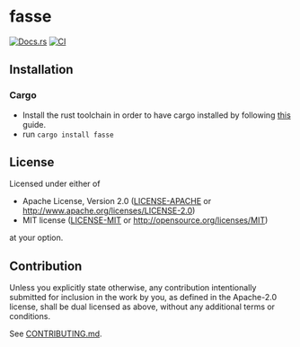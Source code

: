 # fasse
<!---
[![Crates.io](https://img.shields.io/crates/v/fasse.svg)](https://crates.io/crates/fasse)
-->

[![Docs.rs](https://docs.rs/fasse/badge.svg)](https://docs.rs/fasse)
[![CI](https://github.com/mklf/fasse/workflows/Continuous%20Integration/badge.svg)](https://github.com/mklf/fasse/actions)

<!---
[![Coverage Status](https://coveralls.io/repos/github/mklf/fasse/badge.svg?branch=master)](https://coveralls.io/github/mklf/fasse?branch=master)
-->
## Installation

### Cargo

* Install the rust toolchain in order to have cargo installed by following
  [this](https://www.rust-lang.org/tools/install) guide.
* run `cargo install fasse`

## License

Licensed under either of

 * Apache License, Version 2.0
   ([LICENSE-APACHE](LICENSE-APACHE) or http://www.apache.org/licenses/LICENSE-2.0)
 * MIT license
   ([LICENSE-MIT](LICENSE-MIT) or http://opensource.org/licenses/MIT)

at your option.

## Contribution

Unless you explicitly state otherwise, any contribution intentionally submitted
for inclusion in the work by you, as defined in the Apache-2.0 license, shall be
dual licensed as above, without any additional terms or conditions.

See [CONTRIBUTING.md](CONTRIBUTING.md).
